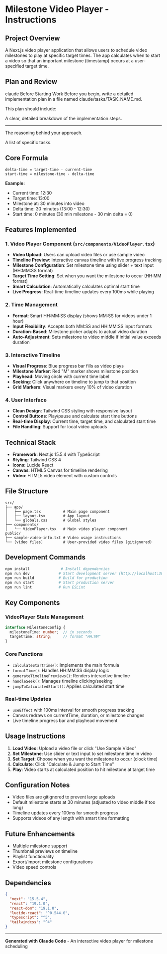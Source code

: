 # Milestone Video Player - Instructions


## Project Overview
A Next.js video player application that allows users to schedule video milestones to play at specific target times. The app calculates when to start a video so that an important milestone (timestamp) occurs at a user-specified target time.
## Plan and Review
claude
Before Starting Work
Before you begin, write a detailed implementation plan in a file named claude/tasks/TASK_NAME.md.

This plan should include:

A clear, detailed breakdown of the implementation steps.
****
The reasoning behind your approach.

A list of specific tasks.
## Core Formula
```
delta-time = target-time - current-time
start-time = milestone-time - delta-time
```

**Example:**
- Current time: 12:30
- Target time: 13:00
- Milestone at: 30 minutes into video
- Delta time: 30 minutes (13:00 - 12:30)
- Start time: 0 minutes (30 min milestone - 30 min delta = 0)

## Features Implemented

### 1. Video Player Component (`src/components/VideoPlayer.tsx`)
- **Video Upload**: Users can upload video files or use sample video
- **Timeline Preview**: Interactive canvas timeline with live progress tracking
- **Milestone Configuration**: Set milestone time using slider + text input (HH:MM:SS format)
- **Target Time Setting**: Set when you want the milestone to occur (HH:MM format)
- **Smart Calculation**: Automatically calculates optimal start time
- **Live Progress**: Real-time timeline updates every 100ms while playing

### 2. Time Management
- **Format**: Smart HH:MM:SS display (shows MM:SS for videos under 1 hour)
- **Input Flexibility**: Accepts both MM:SS and HH:MM:SS input formats
- **Duration-Based**: Milestone picker adapts to actual video duration
- **Auto-Adjustment**: Sets milestone to video middle if initial value exceeds duration

### 3. Interactive Timeline
- **Visual Progress**: Blue progress bar fills as video plays
- **Milestone Marker**: Red "M" marker shows milestone position
- **Playhead**: Moving circle with current time label
- **Seeking**: Click anywhere on timeline to jump to that position
- **Grid Markers**: Visual markers every 10% of video duration

### 4. User Interface
- **Clean Design**: Tailwind CSS styling with responsive layout
- **Control Buttons**: Play/pause and calculate start time buttons
- **Real-time Display**: Current time, target time, and calculated start time
- **File Handling**: Support for local video uploads

## Technical Stack
- **Framework**: Next.js 15.5.4 with TypeScript
- **Styling**: Tailwind CSS 4
- **Icons**: Lucide React
- **Canvas**: HTML5 Canvas for timeline rendering
- **Video**: HTML5 video element with custom controls

## File Structure
```
src/
├── app/
│   ├── page.tsx          # Main page component
│   ├── layout.tsx        # App layout
│   └── globals.css       # Global styles
├── components/
│   └── VideoPlayer.tsx   # Main video player component
public/
├── sample-video-info.txt # Video usage instructions
└── [video files]         # User-provided video files (gitignored)
```

## Development Commands
```bash
npm install              # Install dependencies
npm run dev             # Start development server (http://localhost:3000)
npm run build           # Build for production
npm run start           # Start production server
npm run lint            # Run ESLint
```

## Key Components

### VideoPlayer State Management
```typescript
interface MilestoneConfig {
  milestoneTime: number;  // in seconds
  targetTime: string;     // format "HH:MM"
}
```

### Core Functions
- `calculateStartTime()`: Implements the main formula
- `formatTime()`: Handles HH:MM:SS display logic
- `generateTimelinePreviews()`: Renders interactive timeline
- `handleSeek()`: Manages timeline clicking/seeking
- `jumpToCalculatedStart()`: Applies calculated start time

### Real-time Updates
- `useEffect` with 100ms interval for smooth progress tracking
- Canvas redraws on currentTime, duration, or milestone changes
- Live timeline progress bar and playhead movement

## Usage Instructions
1. **Load Video**: Upload a video file or click "Use Sample Video"
2. **Set Milestone**: Use slider or text input to set milestone time in video
3. **Set Target**: Choose when you want the milestone to occur (clock time)
4. **Calculate**: Click "Calculate & Jump to Start Time"
5. **Play**: Video starts at calculated position to hit milestone at target time

## Configuration Notes
- Video files are gitignored to prevent large uploads
- Default milestone starts at 30 minutes (adjusted to video middle if too long)
- Timeline updates every 100ms for smooth progress
- Supports videos of any length with smart time formatting

## Future Enhancements
- Multiple milestone support
- Thumbnail previews on timeline
- Playlist functionality
- Export/import milestone configurations
- Video speed controls

## Dependencies
```json
{
  "next": "15.5.4",
  "react": "19.1.0",
  "react-dom": "19.1.0",
  "lucide-react": "^0.544.0",
  "typescript": "^5",
  "tailwindcss": "^4"
}
```

---

**Generated with Claude Code** - An interactive video player for milestone scheduling